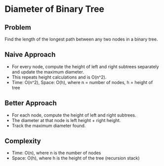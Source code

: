 # Diameter of Binary Tree

## Problem
Find the length of the longest path between any two nodes in a binary tree.

## Naive Approach
- For every node, compute the height of left and right subtrees separately and update the maximum diameter.
- This repeats height calculations and is O(n^2).
- Time: O(n^2), Space: O(h), where n = number of nodes, h = height of tree

## Better Approach
- For each node, compute the height of left and right subtrees.
- The diameter at that node is left height + right height.
- Track the maximum diameter found.

## Complexity
- Time: O(n), where n is the number of nodes
- Space: O(h), where h is the height of the tree (recursion stack) 